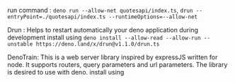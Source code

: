 run command : `deno run --allow-net quotesapi/index.ts`, `drun --entryPoint=./quotesapi/index.ts --runtimeOptions=--allow-net`

Drun : Helps to restart automatically your deno application during development
install using `deno install --allow-read --allow-run --unstable https://deno.land/x/drun@v1.1.0/drun.ts`

DenoTrain: This is a web server library inspired by expressJS written for node. It supports routers, query parameters and url parameters. The library is desired to use with deno.
install using 